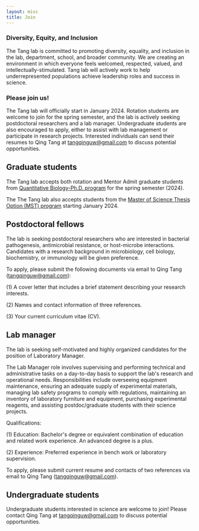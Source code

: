 ```yaml
---
layout: misc
title: Join
---
```

### Diversity, Equity, and Inclusion
The Tang lab is committed to promoting diversity, equality, and inclusion in the lab, department, school, and broader community. We are creating an environment in which everyone feels welcomed, respected, valued, and intellectually-stimulated. Tang lab will actively work to help underrepresented populations achieve leadership roles and success in science.

### Please join us!
The Tang lab will officially start in January 2024. Rotation students are welcome to join for the spring semester, and the lab is actively seeking postdoctoral researchers and a lab manager. Undergraduate students are also encouraged to apply, either to assist with lab management or participate in research projects. Interested individuals can send their resumes to Qing Tang at tangqinguw@gmail.com to discuss potential opportunities.

## Graduate students

The Tang lab accepts both rotation and Mentor Admit graduate students from [Quantitative Biology-Ph.D. program] for the spring semester (2024).

The The Tang lab also accepts students from the [Master of Science Thesis Option (MST) program] starting January 2024. 

## Postdoctoral fellows

The lab is seeking postdoctoral researchers who are interested in bacterial pathogenesis, antimicrobial resistance, or host-microbe interactions. Candidates with a research background in microbiology, cell biology, biochemistry, or immunology will be given preference.

To apply, please submit the following documents via email to Qing Tang (tangqinguw@gmail.com):

(1) A cover letter that includes a brief statement describing your research interests.

(2) Names and contact information of three references.

(3) Your current curriculum vitae (CV).

## Lab manager 

The lab is seeking self-motivated and highly organized candidates for the position of Laboratory Manager.

The Lab Manager role involves supervising and performing technical and administrative tasks on a day-to-day basis to support the lab's research and operational needs. Responsibilities include overseeing equipment maintenance, ensuring an adequate supply of experimental materials, managing lab safety programs to comply with regulations, maintaining an inventory of laboratory furniture and equipment, purchasing experimental reagents, and assisting postdoc/graduate students with their science projects.

Qualifications:

(1) Education: Bachelor's degree or equivalent combination of education and related work experience. An advanced degree is a plus.

(2) Experience: Preferred experience in bench work or laboratory supervision.

To apply, please submit current resume and contacts of two references via email to Qing Tang (tangqinguw@gmail.com).


## Undergraduate students

Undergraduate students interested in science are welcome to join! Please contact Qing Tang at tangqinguw@gmail.com to discuss potential opportunities.

[Quantitative Biology-Ph.D. program]: https://www.uta.edu/academics/schools-colleges/science/departments/biology/graduate-programs/phd-program
[Master of Science Thesis Option (MST) program]: https://www.uta.edu/academics/schools-colleges/science/departments/biology/graduate-programs/masters-program
